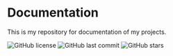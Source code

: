 # Documentation

This is my repository for documentation of my projects.

![GitHub license](https://img.shields.io/github/license/adam4056/Documentation)
![GitHub last commit](https://img.shields.io/github/last-commit/adam4056/Documentation)
![GitHub stars](https://img.shields.io/github/stars/adam4056/Documentation)

